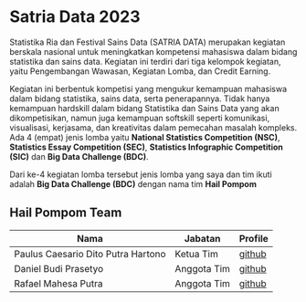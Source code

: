 # Satria Data 2023

Statistika Ria dan Festival Sains Data (SATRIA DATA) merupakan kegiatan berskala nasional untuk meningkatkan kompetensi mahasiswa dalam bidang statistika dan sains data. Kegiatan ini terdiri dari tiga kelompok kegiatan, yaitu Pengembangan Wawasan, Kegiatan Lomba, dan Credit Earning.

Kegiatan ini berbentuk kompetisi yang mengukur kemampuan mahasiswa dalam bidang statistika, sains data, serta penerapannya. Tidak hanya kemampuan hardskill dalam bidang Statistika dan Sains Data yang akan dikompetisikan, namun juga kemampuan softskill seperti komunikasi, visualisasi, kerjasama, dan kreativitas dalam pemecahan masalah kompleks. Ada 4 (empat) jenis lomba yaitu **National Statistics Competition (NSC)**, **Statistics Essay Competition (SEC)**, **Statistics Infographic Competition (SIC)** dan **Big Data Challenge (BDC)**.

Dari ke-4 kegiatan lomba tersebut jenis lomba yang saya dan tim ikuti adalah **Big Data Challenge (BDC)** dengan nama tim **Hail Pompom**

## Hail Pompom Team
| Nama | Jabatan | Profile |
|------|---------|---------|
| Paulus Caesario Dito Putra Hartono | Ketua Tim | [github](https://github.com/caesariodito) |
| Daniel Budi Prasetyo | Anggota Tim | [github](https://github.com/danielprasetyo7952) |
| Rafael Mahesa Putra | Anggota Tim | [github](https://github.com/rafaelmahesa) |
